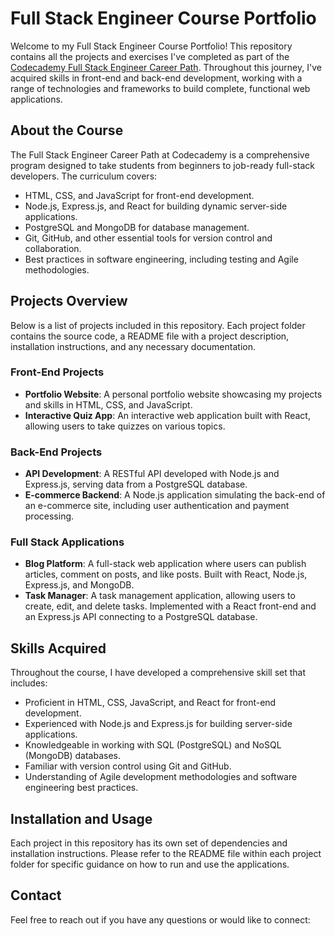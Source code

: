 # Full Stack Engineer Course Portfolio

Welcome to my Full Stack Engineer Course Portfolio! This repository contains all the projects and exercises I've completed as part of the [Codecademy Full Stack Engineer Career Path](https://www.codecademy.com/career-journey/full-stack-engineer). Throughout this journey, I've acquired skills in front-end and back-end development, working with a range of technologies and frameworks to build complete, functional web applications.

## About the Course

The Full Stack Engineer Career Path at Codecademy is a comprehensive program designed to take students from beginners to job-ready full-stack developers. The curriculum covers:

- HTML, CSS, and JavaScript for front-end development.
- Node.js, Express.js, and React for building dynamic server-side applications.
- PostgreSQL and MongoDB for database management.
- Git, GitHub, and other essential tools for version control and collaboration.
- Best practices in software engineering, including testing and Agile methodologies.

## Projects Overview

Below is a list of projects included in this repository. Each project folder contains the source code, a README file with a project description, installation instructions, and any necessary documentation.

### Front-End Projects

- **Portfolio Website**: A personal portfolio website showcasing my projects and skills in HTML, CSS, and JavaScript.
- **Interactive Quiz App**: An interactive web application built with React, allowing users to take quizzes on various topics.

### Back-End Projects

- **API Development**: A RESTful API developed with Node.js and Express.js, serving data from a PostgreSQL database.
- **E-commerce Backend**: A Node.js application simulating the back-end of an e-commerce site, including user authentication and payment processing.

### Full Stack Applications

- **Blog Platform**: A full-stack web application where users can publish articles, comment on posts, and like posts. Built with React, Node.js, Express.js, and MongoDB.
- **Task Manager**: A task management application, allowing users to create, edit, and delete tasks. Implemented with a React front-end and an Express.js API connecting to a PostgreSQL database.

## Skills Acquired

Throughout the course, I have developed a comprehensive skill set that includes:

- Proficient in HTML, CSS, JavaScript, and React for front-end development.
- Experienced with Node.js and Express.js for building server-side applications.
- Knowledgeable in working with SQL (PostgreSQL) and NoSQL (MongoDB) databases.
- Familiar with version control using Git and GitHub.
- Understanding of Agile development methodologies and software engineering best practices.

## Installation and Usage

Each project in this repository has its own set of dependencies and installation instructions. Please refer to the README file within each project folder for specific guidance on how to run and use the applications.

## Contact

Feel free to reach out if you have any questions or would like to connect:

